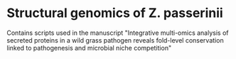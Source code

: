 # Structural genomics of Z. passerinii


Contains scripts used in the manuscript 
"Integrative multi-omics analysis of secreted proteins in a wild grass pathogen reveals fold-level conservation linked to pathogenesis and microbial niche competition"
